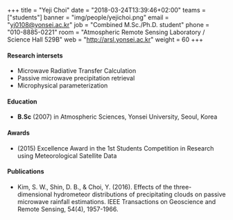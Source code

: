 ﻿+++
title = "Yeji Choi"
date = "2018-03-24T13:39:46+02:00"
teams = ["students"]
banner = "img/people/yejichoi.png"
email = "yj0108@yonsei.ac.kr"
job = "Combined M.Sc./Ph.D. student"
phone = "010-8885-0221"
room = "Atmospheric Remote Sensing Laboratory / Science Hall 529B"
web = "http://arsl.yonsei.ac.kr"
weight = 60
+++

#### Research intersets
+ Microwave Radiative Transfer Calculation
+ Passive microwave precipitation retrieval
+ Microphysical parameterization

#### Education
 + **B.Sc** (2007) in Atmospheric Sciences, Yonsei University, Seoul, Korea

#### Awards
 + (2015) Excellence Award in the 1st Students Competition in Research using Meteorological Satellite Data


#### Publications
+ Kim, S. W., Shin, D. B., & Choi, Y. (2016). Effects of the three-dimensional hydrometeor distributions of precipitating clouds on passive microwave rainfall estimations. IEEE Transactions on Geoscience and Remote Sensing, 54(4), 1957-1966.
